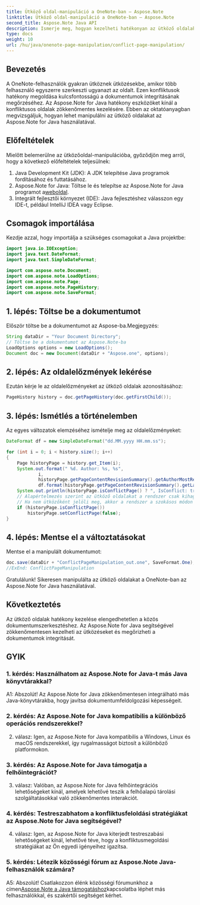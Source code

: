 ```yaml
---
title: Ütköző oldal-manipuláció a OneNote-ban – Aspose.Note
linktitle: Ütköző oldal-manipuláció a OneNote-ban – Aspose.Note
second_title: Aspose.Note Java API
description: Ismerje meg, hogyan kezelheti hatékonyan az ütköző oldalakat a OneNote-ban az Aspose.Note for Java használatával. Zökkenőmentesen oldja meg a konfliktusokat a lépésről lépésre történő útmutatás segítségével.
type: docs
weight: 10
url: /hu/java/onenote-page-manipulation/conflict-page-manipulation/
---
```

## Bevezetés

A OneNote-felhasználók gyakran ütköznek ütközésekbe, amikor több felhasználó egyszerre szerkeszti ugyanazt az oldalt. Ezen konfliktusok hatékony megoldása kulcsfontosságú a dokumentumok integritásának megőrzéséhez. Az Aspose.Note for Java hatékony eszközöket kínál a konfliktusos oldalak zökkenőmentes kezelésére. Ebben az oktatóanyagban megvizsgáljuk, hogyan lehet manipulálni az ütköző oldalakat az Aspose.Note for Java használatával.

## Előfeltételek

Mielőtt belemerülne az ütközőoldal-manipulációba, győződjön meg arról, hogy a következő előfeltételek teljesülnek:

1. Java Development Kit (JDK): A JDK telepítése Java programok fordításához és futtatásához.
2. Aspose.Note for Java: Töltse le és telepítse az Aspose.Note for Java programot a[weboldal](https://releases.aspose.com/note/java/).
3. Integrált fejlesztői környezet (IDE): Java fejlesztéshez válasszon egy IDE-t, például IntelliJ IDEA vagy Eclipse.

## Csomagok importálása

Kezdje azzal, hogy importálja a szükséges csomagokat a Java projektbe:

```java
import java.io.IOException;
import java.text.DateFormat;
import java.text.SimpleDateFormat;

import com.aspose.note.Document;
import com.aspose.note.LoadOptions;
import com.aspose.note.Page;
import com.aspose.note.PageHistory;
import com.aspose.note.SaveFormat;

```

## 1. lépés: Töltse be a dokumentumot

Először töltse be a dokumentumot az Aspose-ba.Megjegyzés:

```java
String dataDir = "Your Document Directory";
// Töltse be a dokumentumot az Aspose.Note-ba
LoadOptions options = new LoadOptions();
Document doc = new Document(dataDir + "Aspose.one", options);
```

## 2. lépés: Az oldalelőzmények lekérése

Ezután kérje le az oldalelőzményeket az ütköző oldalak azonosításához:

```java
PageHistory history = doc.getPageHistory(doc.getFirstChild());
```

## 3. lépés: Ismétlés a történelemben

Az egyes változatok elemzéséhez ismételje meg az oldalelőzményeket:

```java
DateFormat df = new SimpleDateFormat("dd.MM.yyyy HH.mm.ss");

for (int i = 0; i < history.size(); i++)
{
    Page historyPage = history.get_Item(i);
    System.out.format(" %d. Author: %s, %s",
            i,
            historyPage.getPageContentRevisionSummary().getAuthorMostRecent(),
            df.format(historyPage.getPageContentRevisionSummary().getLastModifiedTime()));
    System.out.println(historyPage.isConflictPage() ? ", IsConflict: true" : "");
    // Alapértelmezés szerint az ütköző oldalakat a rendszer csak kihagyja mentéskor.
    // Ha nem ütközőként jelöli meg, akkor a rendszer a szokásos módon menti az előzményekben.
    if (historyPage.isConflictPage())
        historyPage.setConflictPage(false);
}
```

## 4. lépés: Mentse el a változtatásokat

Mentse el a manipulált dokumentumot:

```java
doc.save(dataDir + "ConflictPageManipulation_out.one", SaveFormat.One);
//ExEnd: ConflictPageManipulation
```

Gratulálunk! Sikeresen manipulálta az ütköző oldalakat a OneNote-ban az Aspose.Note for Java használatával.

## Következtetés

Az ütköző oldalak hatékony kezelése elengedhetetlen a közös dokumentumszerkesztéshez. Az Aspose.Note for Java segítségével zökkenőmentesen kezelheti az ütközéseket és megőrizheti a dokumentumok integritását.

## GYIK

### 1. kérdés: Használhatom az Aspose.Note for Java-t más Java könyvtárakkal?

A1: Abszolút! Az Aspose.Note for Java zökkenőmentesen integrálható más Java-könyvtárakba, hogy javítsa dokumentumfeldolgozási képességeit.

### 2. kérdés: Az Aspose.Note for Java kompatibilis a különböző operációs rendszerekkel?

2. válasz: Igen, az Aspose.Note for Java kompatibilis a Windows, Linux és macOS rendszerekkel, így rugalmasságot biztosít a különböző platformokon.

### 3. kérdés: Az Aspose.Note for Java támogatja a felhőintegrációt?

3. válasz: Valóban, az Aspose.Note for Java felhőintegrációs lehetőségeket kínál, amelyek lehetővé teszik a felhőalapú tárolási szolgáltatásokkal való zökkenőmentes interakciót.

### 4. kérdés: Testreszabhatom a konfliktusfeloldási stratégiákat az Aspose.Note for Java segítségével?

4. válasz: Igen, az Aspose.Note for Java kiterjedt testreszabási lehetőségeket kínál, lehetővé téve, hogy a konfliktusmegoldási stratégiákat az Ön egyedi igényeihez igazítsa.

### 5. kérdés: Létezik közösségi fórum az Aspose.Note Java-felhasználók számára?

 A5: Abszolút! Csatlakozzon élénk közösségi fórumunkhoz a címen[Aspose.Note a Java támogatáshoz](https://forum.aspose.com/c/note/28)kapcsolatba léphet más felhasználókkal, és szakértői segítséget kérhet.